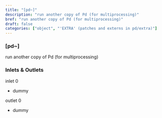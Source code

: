 ```yaml
---
title: "[pd~]"
description: "run another copy of Pd (for multiprocessing)"
bref: "run another copy of Pd (for multiprocessing)"
draft: false
categories: ["object", "'EXTRA' (patches and externs in pd/extra)"]
---
```


### [pd~]

run another copy of Pd (for multiprocessing)

### Inlets & Outlets

inlet 0

 - dummy

outlet 0

 - dummy
 

